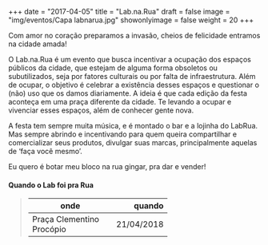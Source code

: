 +++
date = "2017-04-05"
title = "Lab.na.Rua"
draft = false
image = "img/eventos/Capa labnarua.jpg"
showonlyimage = false
weight = 20
+++

Com amor no coração preparamos a invasão, cheios de felicidade entramos na cidade amada!
<!--more-->

O Lab.na.Rua é um evento que busca incentivar a ocupação dos espaços públicos da cidade, que estejam de alguma forma obsoletos ou subutilizados, seja por fatores culturais ou por falta de infraestrutura. Além de ocupar, o objetivo é celebrar a existência desses espaços e questionar o (não) uso que os damos diariamente. A ideia é que cada edição da festa aconteça em uma praça diferente da cidade. Te levando a ocupar e vivenciar esses espaços, além de conhecer gente nova.

A festa tem sempre muita música, e é montado o bar e a lojinha do LabRua. Mas sempre abrindo e incentivando para quem queira compartilhar e comercializar seus produtos, divulgar suas marcas, principalmente aquelas de ‘faça você mesmo’.

Eu quero é botar meu bloco na rua
gingar, pra dar e vender!


#### Quando o Lab foi pra Rua

> onde          | quando
> -----     | ---:
> Praça Clementino Procópio |   21/04/2018



<style>
table:nth-of-type(1) {
    display:table;
    width:60%;
}
table:nth-of-type(1) th:nth-of-type(2) {
    width:10%;
}
</style>
